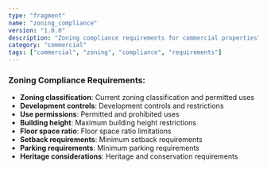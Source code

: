 ```yaml
---
type: "fragment"
name: "zoning_compliance"
version: "1.0.0"
description: "Zoning compliance requirements for commercial properties"
category: "commercial"
tags: ["commercial", "zoning", "compliance", "requirements"]
---
```


### Zoning Compliance Requirements:
- **Zoning classification**: Current zoning classification and permitted uses
- **Development controls**: Development controls and restrictions
- **Use permissions**: Permitted and prohibited uses
- **Building height**: Maximum building height restrictions
- **Floor space ratio**: Floor space ratio limitations
- **Setback requirements**: Minimum setback requirements
- **Parking requirements**: Minimum parking requirements
- **Heritage considerations**: Heritage and conservation requirements
